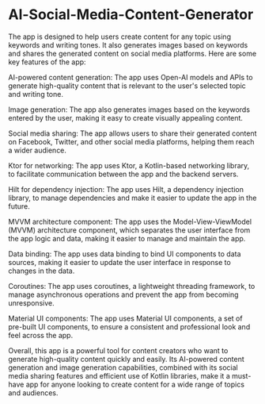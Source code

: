 # Al-Social-Media-Content-Generator
The app is designed to help users create content for any topic using keywords and writing tones. It also generates images based on keywords and shares the generated content on social media platforms. Here are some key features of the app:

AI-powered content generation: The app uses Open-AI models and APIs to generate high-quality content that is relevant to the user's selected topic and writing tone.

Image generation: The app also generates images based on the keywords entered by the user, making it easy to create visually appealing content.

Social media sharing: The app allows users to share their generated content on Facebook, Twitter, and other social media platforms, helping them reach a wider audience.

Ktor for networking: The app uses Ktor, a Kotlin-based networking library, to facilitate communication between the app and the backend servers.

Hilt for dependency injection: The app uses Hilt, a dependency injection library, to manage dependencies and make it easier to update the app in the future.

MVVM architecture component: The app uses the Model-View-ViewModel (MVVM) architecture component, which separates the user interface from the app logic and data, making it easier to manage and maintain the app.

Data binding: The app uses data binding to bind UI components to data sources, making it easier to update the user interface in response to changes in the data.

Coroutines: The app uses coroutines, a lightweight threading framework, to manage asynchronous operations and prevent the app from becoming unresponsive.

Material UI components: The app uses Material UI components, a set of pre-built UI components, to ensure a consistent and professional look and feel across the app.

Overall, this app is a powerful tool for content creators who want to generate high-quality content quickly and easily. Its AI-powered content generation and image generation capabilities, combined with its social media sharing features and efficient use of Kotlin libraries, make it a must-have app for anyone looking to create content for a wide range of topics and audiences.




